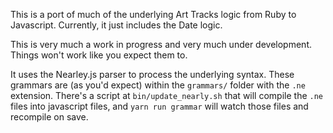 This is a port of much of the underlying Art Tracks logic from Ruby to Javascript.  Currently, it just includes the Date logic.

This is very much a work in progress and very much under development.  Things won't work like you expect them to.

It uses the Nearley.js parser to process the underlying syntax.  These grammars are (as you'd expect) within the `grammars/` folder with the `.ne` extension.  There's a script at `bin/update_nearly.sh` that will compile the `.ne` files into javascript files, and `yarn run grammar` will watch those files and recompile on save.

